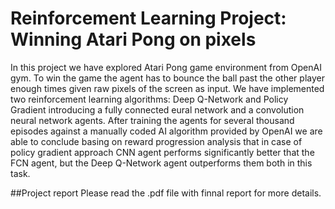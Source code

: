 # Reinforcement Learning Project: Winning Atari Pong on pixels

In this project we have explored Atari Pong game
environment from OpenAI gym. To win the game the agent has
to bounce the ball past the other player enough times given
raw pixels of the screen as input. We have implemented two
reinforcement learning algorithms: Deep Q-Network and Policy
Gradient introducing a fully connected eural network and
a convolution neural network agents.
After training the agents for several thousand episodes against
a manually coded AI algorithm provided by OpenAI we are able
to conclude basing on reward progression analysis that in case of
policy gradient approach CNN agent performs significantly better
that the FCN agent, but the Deep Q-Network agent outperforms
them both in this task.

##Project report
Please read the .pdf file with finnal report for more details.
